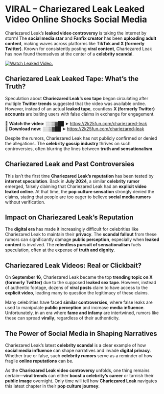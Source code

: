 # VIRAL – Chariezared Leak Leaked Video Online Shocks Social Media 

Chariezared Leak’s **leaked video controversy** is taking the internet by storm! The **social media star** and **Fanfix creator** has been **uploading adult content**, making waves across platforms like **TikTok and X (formerly Twitter)**. Known for consistently posting **viral content**, Chariezared Leak has now found themselves at the center of a **celebrity scandal**.  

[![Watch Leaked Video.](https://miro.medium.com/v2/resize:fit:828/format:webp/1*cilzJN44JGOrTw9NJCrNHA.gif "Watch Leaked Video")](https://2k25fun.com/chariezared-leak)

## **Chariezared Leak Leaked Tape: What’s the Truth?**  
Speculation about **Chariezared Leak’s sex tape** began circulating after multiple **Twitter trends** suggested that the video was available online. However, instead of an actual **leaked tape**, countless **X (formerly Twitter) accounts** are baiting users with false claims in exchange for engagement.  

🔹 **Watch the video:** ░░▒▓██ ➤ https://2k25fun.com/chariezared-leak  
🔹 **Download now:** ░░▒▓██ ➤ https://2k25fun.com/chariezared-leak  

Despite the rumors, Chariezared Leak has not publicly confirmed or denied the allegations. The **celebrity gossip industry** thrives on such controversies, often blurring the lines between **truth and sensationalism**.  

## **Chariezared Leak and Past Controversies**  
This isn’t the first time **Chariezared Leak’s reputation** has been tested by **internet speculation**. Back in **July 2024**, a similar **celebrity rumor** emerged, falsely claiming that Chariezared Leak had an **explicit video leaked online**. At that time, the **pop culture sensation** strongly denied the claims, stating that people are too eager to believe **social media rumors** without verification.  

## **Impact on Chariezared Leak’s Reputation**  
The **digital era** has made it increasingly difficult for celebrities like Chariezared Leak to maintain their **privacy**. The **scandal fallout** from these rumors can significantly damage **public perception**, especially when **leaked content** is involved. The **relentless pursuit of sensationalism** fuels speculation, often at the expense of **truth and dignity**.  

## **Chariezared Leak Videos: Real or Clickbait?**  
On **September 16**, Chariezared Leak became the top **trending topic on X (formerly Twitter)** due to the supposed **leaked sex tape**. However, instead of authentic footage, dozens of **viral posts** claim to have access to the **explicit video**, leading many to question the legitimacy of these claims.  

Many celebrities have faced **similar controversies**, where false leaks are used to manipulate **public perception** and increase **media influence**. Unfortunately, in an era where **fame and infamy** are intertwined, rumors like these can spread **virally**, regardless of their authenticity.  

## **The Power of Social Media in Shaping Narratives**  
Chariezared Leak’s latest **celebrity scandal** is a clear example of how **social media influence** can shape narratives and invade **digital privacy**. Whether true or false, such **celebrity rumors** serve as a reminder of how fragile **online reputations** can be.  

As the **Chariezared Leak video controversy** unfolds, one thing remains certain—**viral trends** can either **boost a celebrity’s career** or tarnish their **public image** overnight. Only time will tell how **Chariezared Leak** navigates this latest chapter in their **pop culture journey**. 